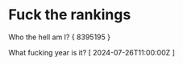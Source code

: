 # Fuck the rankings

Who the hell am I?
{ 8395195 }

What fucking year is it?
[ 2024-07-26T11:00:00Z ]
